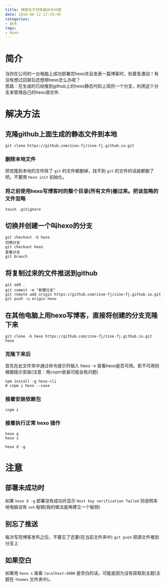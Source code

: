 ```yaml
---
title: 博客在不同电脑异步问题
date: 2018-06-12 17:19:46
categories: 
- 技术
tags:
- Hexo
---
```


# 简介
当你在公司的一台电脑上成功部署完hexo并且发表一篇博客时，别着急激动！有没有想过回家后还想用hexo怎么办呢？  
思路：在生成的已经推到github上的hexo静态代码上简历一个分支，利用这个分支来管理自己的hexo源文件.

# 解决方法

## 克隆github上面生成的静态文件到本地
```shell
git clone https://github.com/zine-fj/zine-fj.github.io.git
```
### 删除本地文件  
把克隆到本地的文件除了 `git` 的文件都删掉，找不到 `git` 的文件的话就都删了吧。不要用 `hexo init` 初始化。

### 将之前使用hexo写博客时的整个目录(所有文件)搬过来。把该忽略的文件忽略
```shell
touch .gitignore
```

## 切换并创建一个叫hexo的分支
```shell
git checkout -b hexo
切换分支
git checkout hexo
查看分支
git branch
```

## 将复制过来的文件推送到github
```shell
git add .
git commit -m "新建分支"
git remote add origin https://github.com/zine-fj/zine-fj.github.io.git
git push -u origin hexo
```

## 在其他电脑上用hexo写博客，直接将创建的分支克隆下来
```shell
git clone -b hexo https://github.com/zine-fj/zine-fj.github.io.git hexo
```
### 克隆下来后
首先在此文件夹中通过命令提示符输入 hexo -v 查看hexo是否可用。若不可用则根据提示安装(注意：用cnpm安装可能会有问题)
```shell
npm install -g hexo-cli
# cnpm i hexo --save
```
### 接着安装依赖包
```shell
cnpm i
```
### 接着执行正常 hexo 操作
```shell
hexo g
hexo s

hexo d -g
```

# 注意

## 部署未成功时
如果 `hexo d -g` 部署没有成功并显示 `Host key verification failed` 则说明本地电脑没有 `ssh` 秘钥(我的做法是再建立一个秘钥)
## 别忘了推送
每次写完博客发布之后，不要忘了还要(在当前文件夹中) `git push` 把源文件推到分支上
## 如果空白
如果用 `hexo s` 查看 `localhost:4000` 是空白的话，可能是因为没有获取到主题(主题在 `themes` 文件夹中)。